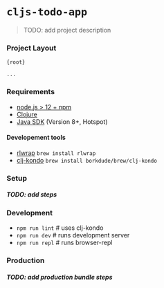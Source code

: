 # `cljs-todo-app`

> TODO: add project description

### Project Layout

```
{root}

...
```

### Requirements

- [node.js > 12 + npm](https://nodejs.org/en/)
- [Clojure](https://clojure.org/guides/getting_started)
- [Java SDK](https://adoptopenjdk.net/) (Version 8+, Hotspot)

#### Developement tools
- [rlwrap](https://github.com/hanslub42/rlwrap) `brew install rlwrap`
- [clj-kondo](https://github.com/clj-kondo/clj-kondo/blob/master/doc/install.md) `brew install borkdude/brew/clj-kondo`

### Setup

##### TODO: add steps

### Development

- `npm run lint` # uses clj-kondo
- `npm run dev` # runs development server
- `npm run repl` # runs browser-repl

### Production

##### TODO: add production bundle steps
